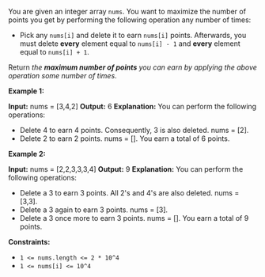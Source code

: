 
You are given an integer array  `nums`. You want to maximize the number of points you get by performing the following operation any number of times:

-   Pick any  `nums[i]`  and delete it to earn  `nums[i]`  points. Afterwards, you must delete  **every**  element equal to  `nums[i] - 1`  and  **every**  element equal to  `nums[i] + 1`.

Return  _the  **maximum number of points**  you can earn by applying the above operation some number of times_.

**Example 1:**

**Input:** nums = [3,4,2]
**Output:** 6
**Explanation:** You can perform the following operations:
- Delete 4 to earn 4 points. Consequently, 3 is also deleted. nums = [2].
- Delete 2 to earn 2 points. nums = [].
  You earn a total of 6 points.

**Example 2:**

**Input:** nums = [2,2,3,3,3,4]
**Output:** 9
**Explanation:** You can perform the following operations:
- Delete a 3 to earn 3 points. All 2's and 4's are also deleted. nums = [3,3].
- Delete a 3 again to earn 3 points. nums = [3].
- Delete a 3 once more to earn 3 points. nums = [].
  You earn a total of 9 points.

**Constraints:**

-   `1 <= nums.length <= 2 * 10^4`
-   `1 <= nums[i] <= 10^4`